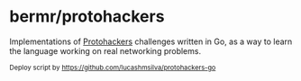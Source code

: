# bermr/protohackers
Implementations of [Protohackers](https://protohackers.com/) challenges written in Go, as a way to learn the language working on real networking problems.

<sub>Deploy script by https://github.com/lucashmsilva/protohackers-go</sub>
